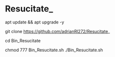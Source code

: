# Resucitate_
apt update && apt upgrade -y

git clone https://github.com/adrianRl272/Resucitate_

cd Bin_Resucitate

chmod 777 Bin_Resucitate.sh
./Bin_Resucitate.sh






